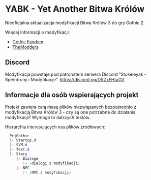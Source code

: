 # YABK - Yet Another Bitwa Królów
Nieoficjalna aktualizacja modyfikacji Bitwa Królów 3 do gry Gothic 2.

Więcej informacji o modyfikacji:
- [Gothic Fandom](https://gothic.fandom.com/pl/wiki/Bitwa_Królów_3)
- [TheModders](http://themodders.org/index.php?topic=24077.0)

## Discord
Modyfikacja powstaje pod patronatem serwera Discord "Stukeleyak - Speedruny i Modyfikacje". https://discord.gg/DRZxEHtaGV

## Informacje dla osób wspierających projekt
Projekt zawiera całą masę plików niezwiązanych bezpośrednio z modyfikacją Bitwa Królów 3 - czy są one potrzebne do działania modyfikacji? Wymaga to dalszych testów.

Hierarchia interesujących nas plików źródłowych:

```css
- PrjGothic
  |- Startup.d
  |- SVM.d
  |- Text.d
  |- Story
     |- Dialoge
        |- (dialogi z modyfikacji)
     |- NPC
        |- (NPC z modyfikacji)
```